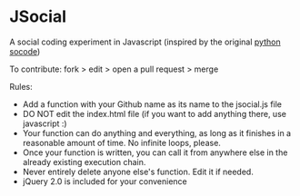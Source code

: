 JSocial
=======

A social coding experiment in Javascript
(inspired by the original [python socode](https://github.com/sricola/socode))

To contribute:
fork > edit > open a pull request > merge

Rules:
* Add a function with your Github name as its name to the jsocial.js file
* DO NOT edit the index.html file (if you want to add anything there, use javascript :)
* Your function can do anything and everything, as long as it finishes in a reasonable amount of time. No infinite loops, please.
* Once your function is written, you can call it from anywhere else in the already existing execution chain.
* Never entirely delete anyone else's function. Edit it if needed.
* jQuery 2.0 is included for your convenience

